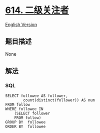 # [614. 二级关注者](https://leetcode-cn.com/problems/second-degree-follower)

[English Version](/solution/0600-0699/0614.Second%20Degree%20Follower/README_EN.md)

## 题目描述

<!-- 这里写题目描述 -->

None

## 解法

<!-- 这里可写通用的实现逻辑 -->

<!-- tabs:start -->

### **SQL**

```
SELECT followee AS follower,
        count(distinct(follower)) AS num
FROM follow
WHERE followee IN
    (SELECT follower
    FROM follow)
GROUP BY  followee
ORDER BY  followee
```

<!-- tabs:end -->
